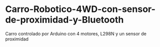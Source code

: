 # Carro-Robotico-4WD-con-sensor-de-proximidad-y-Bluetooth
Carro controlado por Arduino con 4 motores, L298N y un sensor de proximidad
